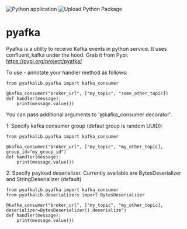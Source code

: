 ![Python application](https://github.com/JacekPs/pyafka/workflows/Python%20application/badge.svg)
![Upload Python Package](https://github.com/JacekPs/pyafka/workflows/Upload%20Python%20Package/badge.svg)

# pyafka
Pyafka is a utility to receive Kafka events in python service. It uses confluent_kafka under the hood.
Grab it from Pypi:
https://pypi.org/project/pyafka/


To use - annotate your handler method as follows:

```
from pyafkalib.pyafka import kafka_consumer

@kafka_consumer("broker_url", ["my_topic", "some_other_topic])
def handler(message):
    print(message.value())
```
You can pass additional arguments to '@kafka_consumer decorator'.

1: Specify kafka consumer group (defaut group is random UUID):
```
from pyafkalib.pyafka import kafka_consumer

@kafka_consumer("broker_url", ["my_topic", "my_other_topic], group_id="my_group_id")
def handler(message):
    print(message.value())
```

2: Specify payload deserializer. Currently available are BytesDeserializer and StringDeserializer (default)  
```
from pyafkalib.pyafka import kafka_consumer
from pyafkalib.deserializers import BytesDeserializer

@kafka_consumer("broker_url", ["my_topic", "my_other_topic], deserializer=BytesDeserializer().deserialize")
def handler(message):
    print(message.value())
```
